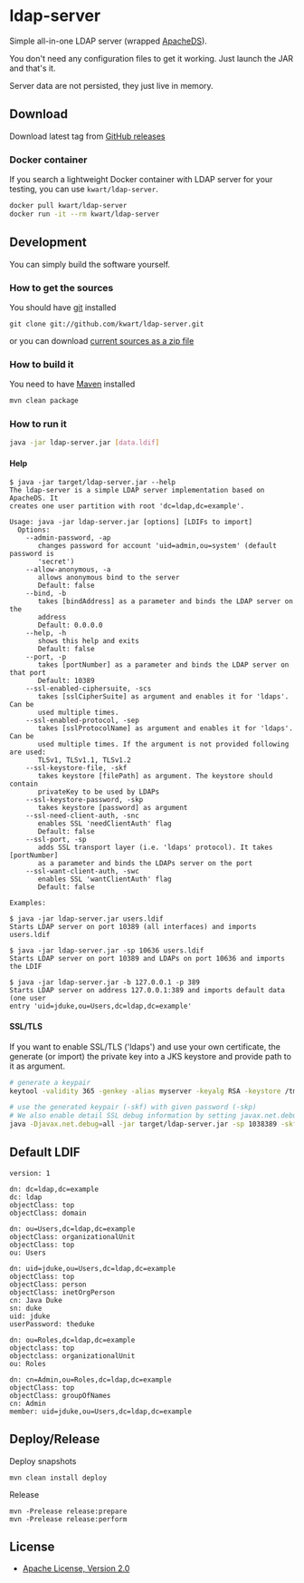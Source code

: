 # ldap-server

Simple all-in-one LDAP server (wrapped [ApacheDS](http://directory.apache.org/apacheds/)).

You don't need any configuration files to get it working. Just launch the JAR and that's it.

Server data are not persisted, they just live in memory.

## Download

Download latest tag from [GitHub releases](https://github.com/kwart/ldap-server/releases)

### Docker container

If you search a lightweight Docker container with LDAP server for your testing, you can use `kwart/ldap-server`.

```bash
docker pull kwart/ldap-server
docker run -it --rm kwart/ldap-server
```

## Development

You can simply build the software yourself.

### How to get the sources

You should have [git](http://git-scm.com/) installed

```
git clone git://github.com/kwart/ldap-server.git
```

or you can download [current sources as a zip file](https://github.com/kwart/ldap-server/archive/master.zip)

### How to build it

You need to have [Maven](http://maven.apache.org/) installed

```bash
mvn clean package
```

### How to run it

```bash
java -jar ldap-server.jar [data.ldif]
```

#### Help

```
$ java -jar target/ldap-server.jar --help
The ldap-server is a simple LDAP server implementation based on ApacheDS. It
creates one user partition with root 'dc=ldap,dc=example'.

Usage: java -jar ldap-server.jar [options] [LDIFs to import]
  Options:
    --admin-password, -ap
       changes password for account 'uid=admin,ou=system' (default password is
       'secret')
    --allow-anonymous, -a
       allows anonymous bind to the server
       Default: false
    --bind, -b
       takes [bindAddress] as a parameter and binds the LDAP server on the
       address
       Default: 0.0.0.0
    --help, -h
       shows this help and exits
       Default: false
    --port, -p
       takes [portNumber] as a parameter and binds the LDAP server on that port
       Default: 10389
    --ssl-enabled-ciphersuite, -scs
       takes [sslCipherSuite] as argument and enables it for 'ldaps'. Can be
       used multiple times.
    --ssl-enabled-protocol, -sep
       takes [sslProtocolName] as argument and enables it for 'ldaps'. Can be
       used multiple times. If the argument is not provided following are used:
       TLSv1, TLSv1.1, TLSv1.2
    --ssl-keystore-file, -skf
       takes keystore [filePath] as argument. The keystore should contain
       privateKey to be used by LDAPs
    --ssl-keystore-password, -skp
       takes keystore [password] as argument
    --ssl-need-client-auth, -snc
       enables SSL 'needClientAuth' flag
       Default: false
    --ssl-port, -sp
       adds SSL transport layer (i.e. 'ldaps' protocol). It takes [portNumber]
       as a parameter and binds the LDAPs server on the port
    --ssl-want-client-auth, -swc
       enables SSL 'wantClientAuth' flag
       Default: false

Examples:

$ java -jar ldap-server.jar users.ldif
Starts LDAP server on port 10389 (all interfaces) and imports users.ldif

$ java -jar ldap-server.jar -sp 10636 users.ldif
Starts LDAP server on port 10389 and LDAPs on port 10636 and imports the LDIF

$ java -jar ldap-server.jar -b 127.0.0.1 -p 389
Starts LDAP server on address 127.0.0.1:389 and imports default data (one user
entry 'uid=jduke,ou=Users,dc=ldap,dc=example'
```

#### SSL/TLS

If you want to enable SSL/TLS ('ldaps') and use your own certificate, the generate (or import) the private key into a JKS keystore and provide path to it as argument. 

```bash
# generate a keypair
keytool -validity 365 -genkey -alias myserver -keyalg RSA -keystore /tmp/ldaps.keystore -storepass 123456 -keypass 123456 -dname cn=myserver.mycompany.com

# use the generated keypair (-skf) with given password (-skp)
# We also enable detail SSL debug information by setting javax.net.debug system property.
java -Djavax.net.debug=all -jar target/ldap-server.jar -sp 1038389 -skf /tmp/ldaps.keystore -skp 123456
```

## Default LDIF

```
version: 1

dn: dc=ldap,dc=example
dc: ldap
objectClass: top
objectClass: domain

dn: ou=Users,dc=ldap,dc=example
objectClass: organizationalUnit
objectClass: top
ou: Users

dn: uid=jduke,ou=Users,dc=ldap,dc=example
objectClass: top
objectClass: person
objectClass: inetOrgPerson
cn: Java Duke
sn: duke
uid: jduke
userPassword: theduke

dn: ou=Roles,dc=ldap,dc=example
objectclass: top
objectclass: organizationalUnit
ou: Roles

dn: cn=Admin,ou=Roles,dc=ldap,dc=example
objectClass: top
objectClass: groupOfNames
cn: Admin
member: uid=jduke,ou=Users,dc=ldap,dc=example
```

## Deploy/Release

Deploy snapshots

```
mvn clean install deploy
```

Release

```
mvn -Prelease release:prepare
mvn -Prelease release:perform
```

## License

* [Apache License, Version 2.0](http://www.apache.org/licenses/LICENSE-2.0)
 
